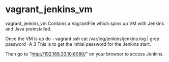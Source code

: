 # vagrant_jenkins_vm

vagrant_jenkins_vm
Contains a VagrantFile which spins up VM with Jenkins and Java preinstalled.

Once the VM is up do -
vagrant ssh
cat /var/log/jenkins/jenkins.log | grep password -A 3
This is to get the initial password for the Jenkins start.

Then go to "http://192.168.33.10:8080/" on your browser to access Jenkins.
